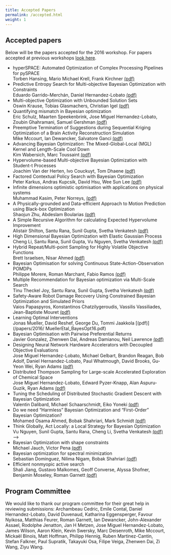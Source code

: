 ```yaml
---
title: Accepted Papers
permalink: /accepted.html
weight: 1
---
```


Accepted papers
------------------

Below will be the papers accepted for the 2016 workshop. For papers accepted at
previous workshops [look here](/past/).

- hyperSPACE: Automated Optimization of Complex Processing Pipelines for pySPACE<br>
  Torben Hansing, Mario Michael Krell, Frank Kirchner
  [(pdf)](/papers/2016/Hansing)
- Predictive Entropy Search for Multi-objective Bayesian Optimization with Constraints<br>
  Eduardo Garrido-Merchán, Daniel Hernandez-Lobato
  [(pdf)](/papers/2016/Garrido.pdf)			
- Multi-objective Optimization with Unbounded Solution Sets<br>
  Oswin Krause, Tobias Glasmachers, Christian Igel
  [(pdf)](/papers/2016/Krause)
- Quantifying mismatch in Bayesian optimization<br>
  Eric Schulz, Maarten Speekenbrink, Jose Miguel Hernandez-Lobato, Zoubin  Ghahramani, Samuel Gershman
  [(pdf)](/papers/2016/Schulz.pdf)
- Preemptive Termination of Suggestions during Sequential Kriging Optimization of a Brain Activity  Reconstruction Simulation<br>
  Mike Mccourt, Ian Dewancker, Salvatore Ganci
  [(pdf)](/papers/2016/Mccourt)
- Advancing Bayesian Optimization: The Mixed-Global-Local (MGL) Kernel and Length-Scale Cool Down<br>
  Kim Wabersich, Marc Toussaint
  [(pdf)](/papers/2016/Wabersich.pdf)					
- Hypervolume-based Multi-objective Bayesian Optimization with Student-t Processes<br>
  Joachim Van der Herten, Ivo Couckuyt, Tom Dhaene
  [(pdf)](/papers/2016/Herten.pdf)		
- Factored Contextual Policy Search with Bayesian Optimization<br>
  Peter Karkus, Andras Kupcsik, David Hsu, Wee Sun Lee
  [(pdf)](/papers/2016/Karkus.pdf)
- Infinite dimensions optimistic optimisation with applications on physical systems<br>
  Muhammad Kasim, Peter Norreys,
  [(pdf)](/papers/2016/Kasim)
- A Physically-grounded and Data-efficient Approach to Motion Prediction using Black-box Optimization<br>
  Shaojun Zhu, Abdeslam Boularias
  [(pdf)](/papers/2016/Zhu)		
- A Simple Recursive Algorithm for calculating Expected Hypervolume Improvement<br>
  Alistair Shilton, Santu Rana, Sunil Gupta, Svetha Venkatesh
  [(pdf)](/papers/2016/Shilton.pdf)			
- High Dimensional Bayesian Optimization with Elastic Gaussian Process<br>
  Cheng Li, Santu Rana, Sunil Gupta, Vu Nguyen, Svetha Venkatesh
  [(pdf)](/papers/2016/Li.pdf)
- Hybrid Repeat/Multi-point Sampling for Highly Volatile Objective Functions<br>
  Brett Israelsen, Nisar Ahmed
  [(pdf)](/papers/2016/Israelsen)				
- Bayesian Optimisation for solving Continuous State-Action-Observation POMDPs<br>
	Philippe Morere, Roman Marchant, Fabio Ramos
  [(pdf)](/papers/2016/Morere.pdf)		
- Multiple Recommendation for Bayesian optimization via Multi-Scale Search<br>
  Tinu Theckel Joy, Santu Rana, Sunil Gupta, Svetha Venkatesh
  [(pdf)](/papers/2016/Theckel.pdf)			
- Safety-Aware Robot Damage Recovery Using Constrained Bayesian Optimization and Simulated Priors<br>
  Vaios Papaspyros, Konstantinos  Chatzilygeroudis, Vassilis Vassiliades, Jean-Baptiste Mouret
  [(pdf)](/papers/2016/Papaspyros.pdf)			
- Learning Optimal Interventions<br>
  Jonas Mueller, David  Reshef, George Du, Tommi Jaakkola
  [(pdf)](/papers/2016/	MuellerEtal_BayesOpt16.pdf)		
- Bayesian Optimisation with Pairwise Preferential Returns<br>
  Javier Gonzalez, Zhenwen Dai, Andreas Damianou, Neil Lawrence
  [(pdf)](/papers/2016/Gonzalez)			
- Designing Neural Network Hardware Accelerators with Decoupled Objective Evaluations<br>
  Jose Miguel Hernandez-Lobato, Michael Gelbart, Brandon Reagan, Bob Adolf, Daniel Hernandez-Lobato, Paul Whatmough, David Brooks, Gu-Yeon Wei, Ryan Adams
  [(pdf)](/papers/2016/Lobato.pdf)			
- Distributed Thompson Sampling for Large-scale Accelerated Exploration of Chemical Space<br>
  Jose Miguel Hernandez-Lobato, Edward Pyzer-Knapp, Alan Aspuru-Guzik, Ryan Adams
  [(pdf)](/papers/2016/LobatoEdward.pdf)
- Tuning the Scheduling of Distributed Stochastic Gradient Descent with Bayesian Optimization<br>
  Valentin Dalibard, Michael Schaarschmidt, Eiko Yoneki
  [(pdf)](/papers/2016/Dalibard.pdf)
- Do we need “Harmless” Bayesian Optimization and “First-Order” Bayesian Optimization?<br>
  Mohamed Osama Ahmed, Bobak Shahriari, Mark Schmidt
  [(pdf)](/papers/2016/Ahmed)
- Think Globally, Act Locally: a Local Strategy for Bayesian Optimization<br>
  Vu Nguyen, Sunil Gupta, Santu Rana, Cheng Li, Svetha Venkatesh
  [(pdf)](/papers/2016/Nguyen.pdf)	-->				
- Bayesian Optimization with shape constraints<br>
  Michael Jauch, Victor Pena
  [(pdf)](/papers/2016/Jauch.pdf)			
- Bayesian optimization for spectral minimization<br>
  Sebastian Dominguez, Nilima Nigam, Bobak Shahriari
  [(pdf)](/papers/2016/Dominguez)
- Efficient nonmyopic active search<br>
  Shali  Jiang, Gustavo Malkomes, Geoff Converse, Alyssa Shofner, Benjamin Moseley, Roman Garnett
  [(pdf)](/papers/2016/Jiang.pdf)							




Program Committee
------------------

We would like to thank our program committee for their great help in reviewing submissions: Archambeau Cedric, Emile Contal, Daniel Hernandez-Lobato, David Duvenaud, Katharina Eggensperger, Favour Nyikosa, Matthias Feurer, Roman Garnett, Ian Dewancker, John-Alexander Assael, Rodolphe Jenatton, Jan H Metzen, Jose Miguel Hernandez-Lobato, James Wilson, Aaron Klein, Kevin Swersky, Marc Deisenroth, Mike Mccourt, Mickaël Binois, Matt Hoffman, Philipp Hennig, Ruben Martinez-Cantin, Stefan Falkner, Paul Supratik, Takayuki Osa, Filipe Veiga, Zhenwen Dai, Zi Wang, Ziyu Wang.
